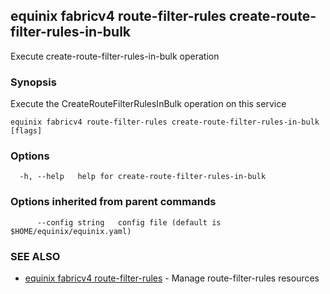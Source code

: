 ## equinix fabricv4 route-filter-rules create-route-filter-rules-in-bulk

Execute create-route-filter-rules-in-bulk operation

### Synopsis

Execute the CreateRouteFilterRulesInBulk operation on this service

```
equinix fabricv4 route-filter-rules create-route-filter-rules-in-bulk [flags]
```

### Options

```
  -h, --help   help for create-route-filter-rules-in-bulk
```

### Options inherited from parent commands

```
      --config string   config file (default is $HOME/equinix/equinix.yaml)
```

### SEE ALSO

* [equinix fabricv4 route-filter-rules](equinix_fabricv4_route-filter-rules.md)	 - Manage route-filter-rules resources

